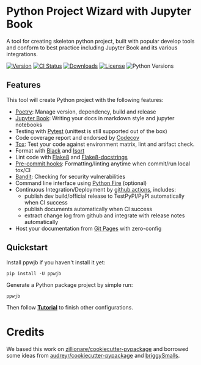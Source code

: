 # Python Project Wizard with Jupyter Book
A tool for creating skeleton python project, built with popular develop tools and
conform to best practice including Jupyter Book and its various integrations.

[![Version](http://img.shields.io/pypi/v/ppwjb?color=brightgreen)](https://pypi.python.org/pypi/ppwjb)
[![CI Status](https://github.com/ondraz/cookiecutter-pypackage-jupyter-book/actions/workflows/release.yml/badge.svg)](https://github.com/ondraz/cookiecutter-pypackage-jupyter-book)
[![Downloads](https://img.shields.io/pypi/dm/ppwjb)](https://pypi.org/project/ppwjb/)
[![License](https://img.shields.io/pypi/l/ppwjb)](https://opensource.org/licenses/BSD-2-Clause)
![Python Versions](https://img.shields.io/pypi/pyversions/ppwjb)

## Features
This tool will create Python project with the following features:

* [Poetry]: Manage version, dependency, build and release
* [Jupyter Book]: Writing your docs in markdown style and jupyter notebooks
* Testing with [Pytest] (unittest is still supported out of the box)
* Code coverage report and endorsed by [Codecov]
* [Tox]: Test your code against environment matrix, lint and artifact check.
* Format with [Black] and [Isort]
* Lint code with [Flake8] and [Flake8-docstrings]
* [Pre-commit hooks]: Formatting/linting anytime when commit/run local tox/CI
* [Bandit]: Checking for security vulnerabilities
* Command line interface using [Python Fire] (optional)
* Continuous Integration/Deployment by [github actions], includes:
    - publish dev build/official release to TestPyPI/PyPI automatically when CI success
    - publish documents automatically when CI success
    - extract change log from github and integrate with release notes automatically
* Host your documentation from [Git Pages] with zero-config

## Quickstart
Install ppwjb if you haven't install it yet:

```
pip install -U ppwjb
```

Generate a Python package project by simple run:

```
ppwjb
```

Then follow **[Tutorial](https://ondraz.github.io/cookiecutter-pypackage-jupyter-book/tutorial.html)** to finish other configurations.

# Credits
We based this work on [zillionare/cookiecutter-pypackage](https://github.com/zillionare/cookiecutter-pypackage)
and borrowed some ideas from [audreyr/cookiecutter-pypackage](https://github.com/audreyr/cookiecutter-pypackage)
and [briggySmalls](https://github.com/briggySmalls/cookiecutter-pypackage).

[poetry]: https://python-poetry.org/
[Jupyter Book]: https://jupyterbook.org/
[pytest]: https://pytest.org
[codecov]: https://codecov.io
[tox]: https://tox.readthedocs.io
[black]: https://github.com/psf/black
[isort]: https://github.com/PyCQA/isort
[flake8]: https://flake8.pycqa.org
[flake8-docstrings]: https://pypi.org/project/flake8-docstrings/
[mkdocstrings]: https://mkdocstrings.github.io/
[Python Fire]: https://github.com/google/python-fire
[github actions]: https://github.com/features/actions
[Git Pages]: https://pages.github.com
[Pre-commit hooks]: https://pre-commit.com/
[Bandit]: https://bandit.readthedocs.io/en/latest/
